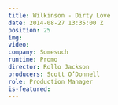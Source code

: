 ```yaml
---
title: Wilkinson - Dirty Love
date: 2014-08-27 13:35:00 Z
position: 25
img: 
video: 
company: Somesuch
runtime: Promo
director: Rollo Jackson
producers: Scott O’Donnell
role: Production Manager
is-featured: 
---
```


